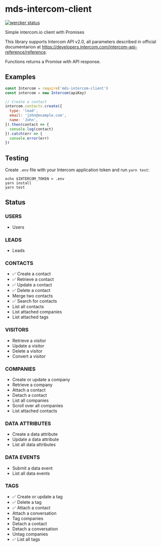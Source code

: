 # mds-intercom-client

[![wercker status](https://app.wercker.com/status/cfad82b56def81730c3d72a1f27eaf30/s/ "wercker status")](https://app.wercker.com/project/byKey/cfad82b56def81730c3d72a1f27eaf30)

Simple intercom.io client with Promises

This library supports Intercom API v2.0, all parameters described in official documentarion at https://developers.intercom.com/intercom-api-reference/reference.

Functions returns a Promise with API response.

## Examples

```javascript
const Intercom = require('mds-intercom-client')
const intercom = new Intercom(apiKey)

// Create a contact
intercom.contacts.create({
  type: 'lead',
  email: 'john@example.com',
  name: 'John',
}).then(contact => {
  console.log(contact)
}).catch(err => {
  console.error(err)
})
```

## Testing

Create `.env` file with your Intercom application token and run `yarn test`:

```
echo $INTERCOM_TOKEN > .env
yarn install
yarn test
```

## Status

### USERS
- Users

### LEADS
- Leads

### CONTACTS
- ✅ Create a contact
- ✅ Retrieve a contact
- ✅ Update a contact
- ✅ Delete a contact
- Merge two contacts
- ✅ Search for contacts
- List all contacts
- List attached companies
- List attached tags

### VISITORS
- Retrieve a visitor
- Update a visitor
- Delete a visitor
- Convert a visitor

### COMPANIES
- Create or update a company
- Retrieve a company
- Attach a contact
- Detach a contact
- List all companies
- Scroll over all companies
- List attached contacts

### DATA ATTRIBUTES
- Create a data attribute
- Update a data attribute
- List all data attributes

### DATA EVENTS
- Submit a data event
- List all data events

### TAGS
- ✅ Create or update a tag
- ✅ Delete a tag
- ✅ Attach a contact
- Attach a conversation
- Tag companies
- Detach a contact
- Detach a conversation
- Untag companies
- ✅ List all tags
